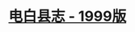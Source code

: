 # [电白县志 - 1999版](http://dfz.gd.gov.cn/dfz/f/book/viewer?bookId=4816d130729d447da0a2e6c804ef3670&file=/dfz/book/4816d130729d447da0a2e6c804ef3670/0.pdf)
